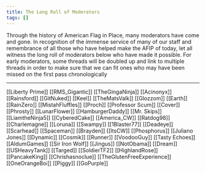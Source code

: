 ```yaml
---
title: The Long Roll of Moderators
tags: []
---
```

Through the history of American Flag in Place, many moderators have come and gone. In recognition of the immense service of many of our staff and remembrance of all those who have helped make the AFIP of today, let all witness the long roll of moderators below who have made it possible. For early moderators, some threads will be doubled up and link to multiple threads in order to make sure that we can fit ones who may have been missed on the first pass chronologically

---

[[Liberty Prime]]
[[RMS_Gigantic]]
[[TheGingaNinja]]
[[Acinonyx]]
[[Rainsford]]
[[GitNuked]]
[[Keel]]
[[TheMatsValk]]
[[Glozzom]]
[[Earth]]
[[RainZero]]
[[MistahFluffles]]
[[Proch]]
[[Professor Scum]]
[[Cover]]
[[Phrosty]]
[[LunarFlower]]
[[HamburgerDaddy]]
[[Mr. Skips]]
[[LiamtheNinja5]]
[[CyberedCake]]
[[America_CW]]
[[Ratdog98]]
[[Charlemagne]]
[[Loruna]]
[[Swampy]]
[[1Blaster77]]
[[Deadeye]]
[[Scarhead]]
[[Spaceman]]
[[Brayden]]
[[ItsCW]]
[[Phosphorus]]
[[Juliano Jones]]
[[Dynamic]]
[[Cosmik]]
[[Runner]]
[[VoodooGuy]]
[[Tasty Echoes]]
[[AldumGames]]
[[Sir Iron Wolf]]
[[Jingus]]
[[NotObama]]
[[Dream]]
[[USHeavyTank]]
[[Targed]]
[[SoldierTF2]]
[[HighlandRose]]
[[PancakeKing]]
[[Chrishasnoclue]]
[[TheGlutenFreeExperience]]
[[OneOrangeBoi]]
[[Piggy]]
[[GoPurple]]




